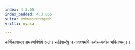 ```yaml
---
index: 4.3.65
index_padded: 4.3.065
sutra: कर्णललाटात्कनलङ्कारे
vritti: nyasa

---
```

कर्णिकाशब्दश्चाभरणविशेषे रूढः। रूढिशब्देषु च नावश्यमपि कर्णसम्बन्धेन भवितव्यम्।।